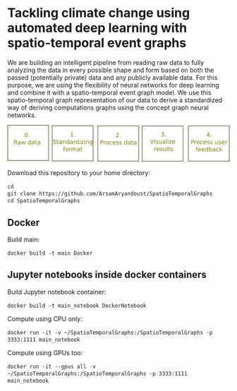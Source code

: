 # Tackling climate change using automated deep learning with spatio-temporal event graphs

We are building an intelligent pipeline from reading raw data to fully analyzing the data in every possible shape and form based on both the passed (potentially private) data and any publicly available data. For this purpose, we are using the flexibility of neural networks for deep learning and combine it with a spatio-temporal event graph model. We use this spatio-temporal graph representation of our data to derive a standardized way of deriving computations graphs using the concept graph neural networks.


<img src="figures/drawing.png" alt="blueprint" title="Overview blueprint">



Download this repository to your home directory:
```
cd
git clone https://github.com/ArsamAryandoust/SpatioTemporalGraphs
cd SpatioTemporalGraphs
```

## Docker

Build main:
``` 
docker build -t main Docker
```

## Jupyter notebooks inside docker containers

Build Jupyter notebook container:
``` 
docker build -t main_notebook DockerNotebook
```

Compute using CPU only:
``` 
docker run -it -v ~/SpatioTemporalGraphs:/SpatioTemporalGraphs -p 3333:1111 main_notebook
```

Compute using GPUs too:
``` 
docker run -it --gpus all -v ~/SpatioTemporalGraphs:/SpatioTemporalGraphs -p 3333:1111 main_notebook
```


